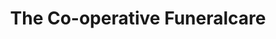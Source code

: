 ---
title: "The Co-operative Funeralcare"
url: /deal/the-co-operative-funeralcare/
shop: funeral directors
---